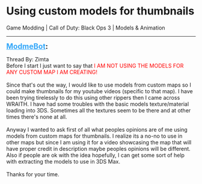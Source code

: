 # Using custom models for thumbnails
Game Modding | Call of Duty: Black Ops 3 | Models & Animation

---
<strong style="font-size: 1.4em;"><span style="text-decoration: underline;text-decoration-color: #34a7f9;"><span style="color:#34a7f9;">ModmeBot</span></span>:</strong>

<p>Thread By: Zimta<br />Before I start I just want to say that <span style="color:#ff0000;">I AM NOT USING THE MODELS FOR ANY CUSTOM MAP I AM CREATING!</span><br /> <br />Since that&#39;s out the way, I would like to use models from custom maps so I could make thumbnails for my youtube videos (specific to that map). I have been trying tirelessly to do this using other rippers then I came across WRAITH. I have had some troubles with the basic models texture/material loading into 3DS. Sometimes all the textures seem to be there and at other times there&#39;s none at all.<br /> <br />Anyway I wanted to ask first of all what peoples opinions are of me using models from custom maps for thumbnails. I realize its a no-no to use in other maps but since I am using it for a video showcasing the map that will have proper credit in description maybe peoples opinions will be different. Also if people are ok with the idea hopefully, I can get some sort of help with extracting the models to use in 3DS Max.<br /> <br />Thanks for your time.</p>

